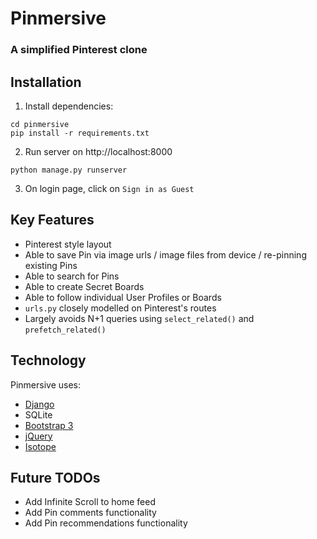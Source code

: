 # Pinmersive
### A simplified Pinterest clone

## Installation
1. Install dependencies:
```
cd pinmersive
pip install -r requirements.txt
``` 

2. Run server on http://localhost:8000
```
python manage.py runserver
```

3. On login page, click on `Sign in as Guest`

## Key Features
* Pinterest style layout
* Able to save Pin via image urls / image files from device / re-pinning existing Pins
* Able to search for Pins
* Able to create Secret Boards
* Able to follow individual User Profiles or Boards
* `urls.py` closely modelled on Pinterest's routes
* Largely avoids N+1 queries using `select_related()` and `prefetch_related()`

## Technology
Pinmersive uses:
* [Django](https://github.com/django/django)
* SQLite
* [Bootstrap 3](https://github.com/twbs/bootstrap)
* [jQuery](https://github.com/jquery/jquery)
* [Isotope](https://github.com/metafizzy/isotope)

## Future TODOs
* Add Infinite Scroll to home feed
* Add Pin comments functionality
* Add Pin recommendations functionality